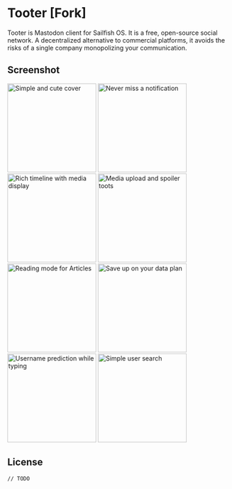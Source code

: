 # Tooter [Fork]

Tooter is Mastodon client for Sailfish OS. It is a free, open-source social network. A decentralized alternative to commercial platforms, it avoids the risks of a single company monopolizing your communication. 

## Screenshot
<img width="200" title="Simple and cute cover" src="https://grave-design.com/images/tooter/sailfishos-tooter-cover.png"> <img width="200" title="Never miss a notification" src="https://grave-design.com/images/tooter/sailfishos-tooter-notifications.png"> <img width="200" title="Rich timeline with media display" src="https://grave-design.com/images/tooter/sailfishos-tooter-home.png"> <img width="200" title="Media upload and spoiler toots" src="https://grave-design.com/images/tooter/sailfishos-tooter-conversation.png"> <img width="200" title="Reading mode for Articles" src="https://grave-design.com/images/tooter/sailfishos-tooter-reading-mode.png"> <img width="200" title="Save up on your data plan" src="https://grave-design.com/images/tooter/sailfishos-tooter-settings.png"> <img width="200" title="Username prediction while typing" src="https://grave-design.com/images/tooter/sailfishos-tooter-autocomplete.png"> <img width="200" title="Simple user search" src="https://grave-design.com/images/tooter/sailfishos-tooter-usersearch.png">


## License
`// TODO`
